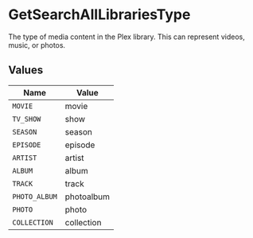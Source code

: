 # GetSearchAllLibrariesType

The type of media content in the Plex library. This can represent videos, music, or photos.



## Values

| Name          | Value         |
| ------------- | ------------- |
| `MOVIE`       | movie         |
| `TV_SHOW`     | show          |
| `SEASON`      | season        |
| `EPISODE`     | episode       |
| `ARTIST`      | artist        |
| `ALBUM`       | album         |
| `TRACK`       | track         |
| `PHOTO_ALBUM` | photoalbum    |
| `PHOTO`       | photo         |
| `COLLECTION`  | collection    |